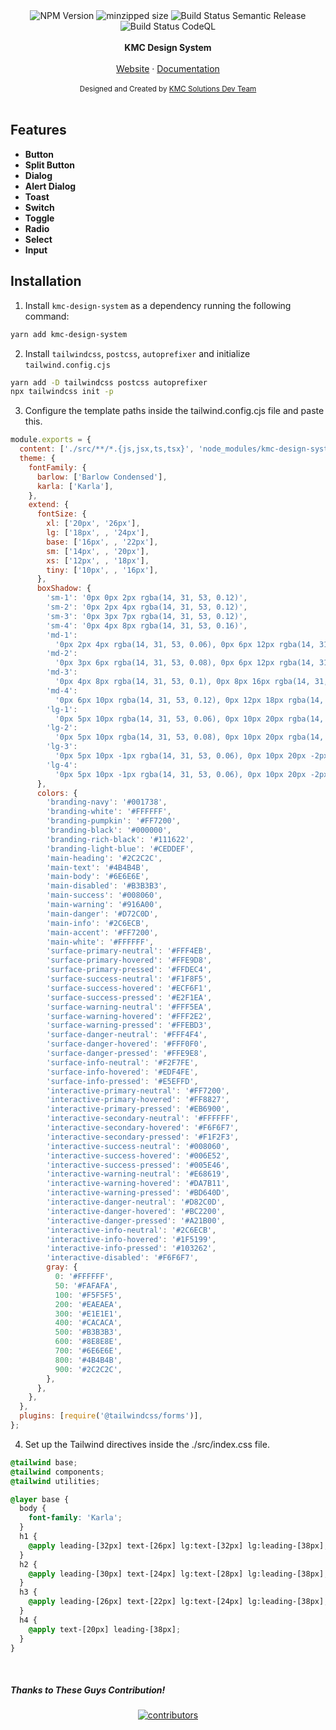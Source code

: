<div align="center">
<img src="https://badgen.net/npm/v/kmc-design-system" alt="NPM Version" />
<img src="https://img.shields.io/bundlephobia/min/kmc-design-system" alt="minzipped size"/>
<img src="https://github.com/kmcwebdev/kmc-design-system/actions/workflows/publish.yml/badge.svg" alt="Build Status Semantic Release" />
<img src="https://github.com/kmcwebdev/kmc-design-system/actions/workflows/codeql.yml/badge.svg" alt="Build Status CodeQL" />
</a>
</div>
<br />
<div align="center"><strong>KMC Design System</strong></div>
<br />
<div align="center">
<a href="https://kmc.solutions/">Website</a> 
<span> · </span>
<a href="">Documentation</a> 
</div>

<br />
<div align="center">
  <sub>Designed and Created by <a href="https://github.com/kmcwebdev">KMC Solutions Dev Team</a></sub>
</div>

<br />

## Features

- **Button**
- **Split Button**
- **Dialog**
- **Alert Dialog**
- **Toast**
- **Switch**
- **Toggle**
- **Radio**
- **Select**
- **Input**

## Installation

1. Install `kmc-design-system` as a dependency running the following command:

```bash
yarn add kmc-design-system
```

2. Install `tailwindcss`, `postcss`, `autoprefixer` and initialize `tailwind.config.cjs`

```bash
yarn add -D tailwindcss postcss autoprefixer
npx tailwindcss init -p
```

3. Configure the template paths inside the tailwind.config.cjs file and paste this.

```javascript
module.exports = {
  content: ['./src/**/*.{js,jsx,ts,tsx}', 'node_modules/kmc-design-system/**/*.{js,jsx,ts,tsx}'],
  theme: {
    fontFamily: {
      barlow: ['Barlow Condensed'],
      karla: ['Karla'],
    },
    extend: {
      fontSize: {
        xl: ['20px', '26px'],
        lg: ['18px', , '24px'],
        base: ['16px', , '22px'],
        sm: ['14px', , '20px'],
        xs: ['12px', , '18px'],
        tiny: ['10px', , '16px'],
      },
      boxShadow: {
        'sm-1': '0px 0px 2px rgba(14, 31, 53, 0.12)',
        'sm-2': '0px 2px 4px rgba(14, 31, 53, 0.12)',
        'sm-3': '0px 3px 7px rgba(14, 31, 53, 0.12)',
        'sm-4': '0px 4px 8px rgba(14, 31, 53, 0.16)',
        'md-1':
          '0px 2px 4px rgba(14, 31, 53, 0.06), 0px 6px 12px rgba(14, 31, 53, 0.08), 0px 12px 20px rgba(14, 31, 53, 0.06)',
        'md-2':
          '0px 3px 6px rgba(14, 31, 53, 0.08), 0px 6px 12px rgba(14, 31, 53, 0.12), 0px 14px 24px rgba(14, 31, 53, 0.08)',
        'md-3':
          '0px 4px 8px rgba(14, 31, 53, 0.1), 0px 8px 16px rgba(14, 31, 53, 0.16), 0px 16px 28px -1px rgba(14, 31, 53, 0.1)',
        'md-4':
          '0px 6px 10px rgba(14, 31, 53, 0.12), 0px 12px 18px rgba(14, 31, 53, 0.2), 0px 20px 40px -1px rgba(14, 31, 53, 0.12)',
        'lg-1':
          '0px 5px 10px rgba(14, 31, 53, 0.06), 0px 10px 20px rgba(14, 31, 53, 0.12), 0px 16px 24px -1px rgba(14, 31, 53, 0.12), 0px 20px 38px -2px rgba(14, 31, 53, 0.06)',
        'lg-2':
          '0px 5px 10px rgba(14, 31, 53, 0.08), 0px 10px 20px rgba(14, 31, 53, 0.16), 0px 24px 32px -1px rgba(14, 31, 53, 0.16), 0px 32px 64px -2px rgba(14, 31, 53, 0.08)',
        'lg-3':
          '0px 5px 10px -1px rgba(14, 31, 53, 0.06), 0px 10px 20px -2px rgba(14, 31, 53, 0.1), 0px 16px 32px -3px rgba(14, 31, 53, 0.12), 0px 32px 64px -4px rgba(14, 31, 53, 0.14), 0px 40px 72px -5px rgba(14, 31, 53, 0.24)',
        'lg-4':
          '0px 5px 10px -1px rgba(14, 31, 53, 0.06), 0px 10px 20px -2px rgba(14, 31, 53, 0.1), 0px 16px 32px -3px rgba(14, 31, 53, 0.12), 0px 32px 64px -4px rgba(14, 31, 53, 0.14), 0px 56px 84px -5px rgba(14, 31, 53, 0.32)',
      },
      colors: {
        'branding-navy': '#001738',
        'branding-white': '#FFFFFF',
        'branding-pumpkin': '#FF7200',
        'branding-black': '#000000',
        'branding-rich-black': '#111622',
        'branding-light-blue': '#CEDDEF',
        'main-heading': '#2C2C2C',
        'main-text': '#4B4B4B',
        'main-body': '#6E6E6E',
        'main-disabled': '#B3B3B3',
        'main-success': '#008060',
        'main-warning': '#916A00',
        'main-danger': '#D72C0D',
        'main-info': '#2C6ECB',
        'main-accent': '#FF7200',
        'main-white': '#FFFFFF',
        'surface-primary-neutral': '#FFF4EB',
        'surface-primary-hovered': '#FFE9D8',
        'surface-primary-pressed': '#FFDEC4',
        'surface-success-neutral': '#F1F8F5',
        'surface-success-hovered': '#ECF6F1',
        'surface-success-pressed': '#E2F1EA',
        'surface-warning-neutral': '#FFF5EA',
        'surface-warning-hovered': '#FFF2E2',
        'surface-warning-pressed': '#FFEBD3',
        'surface-danger-neutral': '#FFF4F4',
        'surface-danger-hovered': '#FFF0F0',
        'surface-danger-pressed': '#FFE9E8',
        'surface-info-neutral': '#F2F7FE',
        'surface-info-hovered': '#EDF4FE',
        'surface-info-pressed': '#E5EFFD',
        'interactive-primary-neutral': '#FF7200',
        'interactive-primary-hovered': '#FF8827',
        'interactive-primary-pressed': '#EB6900',
        'interactive-secondary-neutral': '#FFFFFF',
        'interactive-secondary-hovered': '#F6F6F7',
        'interactive-secondary-pressed': '#F1F2F3',
        'interactive-success-neutral': '#008060',
        'interactive-success-hovered': '#006E52',
        'interactive-success-pressed': '#005E46',
        'interactive-warning-neutral': '#E68619',
        'interactive-warning-hovered': '#DA7B11',
        'interactive-warning-pressed': '#BD640D',
        'interactive-danger-neutral': '#D82C0D',
        'interactive-danger-hovered': '#BC2200',
        'interactive-danger-pressed': '#A21B00',
        'interactive-info-neutral': '#2C6ECB',
        'interactive-info-hovered': '#1F5199',
        'interactive-info-pressed': '#103262',
        'interactive-disabled': '#F6F6F7',
        gray: {
          0: '#FFFFFF',
          50: '#FAFAFA',
          100: '#F5F5F5',
          200: '#EAEAEA',
          300: '#E1E1E1',
          400: '#CACACA',
          500: '#B3B3B3',
          600: '#8E8E8E',
          700: '#6E6E6E',
          800: '#4B4B4B',
          900: '#2C2C2C',
        },
      },
    },
  },
  plugins: [require('@tailwindcss/forms')],
};
```

4. Set up the Tailwind directives inside the ./src/index.css file.

```css
@tailwind base;
@tailwind components;
@tailwind utilities;

@layer base {
  body {
    font-family: 'Karla';
  }
  h1 {
    @apply leading-[32px] text-[26px] lg:text-[32px] lg:leading-[38px];
  }
  h2 {
    @apply leading-[30px] text-[24px] lg:text-[28px] lg:leading-[38px];
  }
  h3 {
    @apply leading-[26px] text-[22px] lg:text-[24px] lg:leading-[38px];
  }
  h4 {
    @apply text-[20px] leading-[38px];
  }
}
```

<br/>

##### **Thanks to These Guys Contribution!**

<div align="center">
<a href="https://github.com/kmcwebdev/kmc-design-system/graphs/contributors">
  <img src="https://contrib.rocks/image?repo=kmcwebdev/kmc-design-system" alt='contributors' />
</a>
</div>
